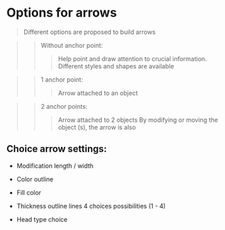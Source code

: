 # Options for arrows

> Different options are proposed to build arrows

>> Without anchor point:
>>> Help point and draw attention to crucial information. Different styles and shapes are available

>> 1 anchor point:
>>> Arrow attached to an object


>> 2 anchor points:
>>> Arrow attached to 2 objects
By modifying or moving the object (s), the arrow is also


## Choice arrow settings:

- Modification length / width
      
- Color outline
      
- Fill color
         
- Thickness outline lines 4 choices possibilities (1 - 4)
       
- Head type choice
